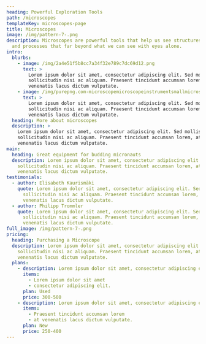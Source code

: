 ```yaml
---
heading: Powerful Exploration Tools
path: /microscopes
templateKey: microscopes-page
title: Microscopes
image: /img/pattern-7-.png
description: Microscopes are powerful tools that help us see structures, cells,
  and processes that far beyond what we can see with eyes alone.
intro:
  blurbs:
    - image: /img/2a4e51f5b8cc7a34f32e789c7dc69d12.png
      text: >
        Lorem ipsum dolor sit amet, consectetur adipiscing elit. Sed mollis
        sollicitudin nisi ac aliquam. Praesent tincidunt accumsan lorem, at
        venenatis lacus dictum vulputate.
    - image: /img/purepng.com-microscopemicroscopeinstrumentsmallmicroscopy-1701527908431prcpc.png
      text: >
        Lorem ipsum dolor sit amet, consectetur adipiscing elit. Sed mollis
        sollicitudin nisi ac aliquam. Praesent tincidunt accumsan lorem, at
        venenatis lacus dictum vulputate.
  heading: More about microscopes
  description: >
    Lorem ipsum dolor sit amet, consectetur adipiscing elit. Sed mollis
    sollicitudin nisi ac aliquam. Praesent tincidunt accumsan lorem, at
    venenatis lacus dictum vulputate.
main:
  heading: Great equipment for budding micronauts
  description: Lorem ipsum dolor sit amet, consectetur adipiscing elit. Sed mollis
    sollicitudin nisi ac aliquam. Praesent tincidunt accumsan lorem, at
    venenatis lacus dictum vulputate.
testimonials:
  - author: Elisabeth Kaurismäki
    quote: Lorem ipsum dolor sit amet, consectetur adipiscing elit. Sed mollis
      sollicitudin nisi ac aliquam. Praesent tincidunt accumsan lorem, at
      venenatis lacus dictum vulputate.
  - author: Philipp Trommler
    quote: Lorem ipsum dolor sit amet, consectetur adipiscing elit. Sed mollis
      sollicitudin nisi ac aliquam. Praesent tincidunt accumsan lorem, at
      venenatis lacus dictum vulputate.
full_image: /img/pattern-7-.png
pricing:
  heading: Purchasing a Microscope
  description: Lorem ipsum dolor sit amet, consectetur adipiscing elit. Sed mollis
    sollicitudin nisi ac aliquam. Praesent tincidunt accumsan lorem, at
    venenatis lacus dictum vulputate.
  plans:
    - description: Lorem ipsum dolor sit amet, consectetur adipiscing elit.
      items:
        - Lorem ipsum dolor sit amet
        - consectetur adipiscing elit.
      plan: Used
      price: 300-500
    - description: Lorem ipsum dolor sit amet, consectetur adipiscing elit.
      items:
        - Praesent tincidunt accumsan lorem
        - at venenatis lacus dictum vulputate.
      plan: New
      price: 250-400
---
```

